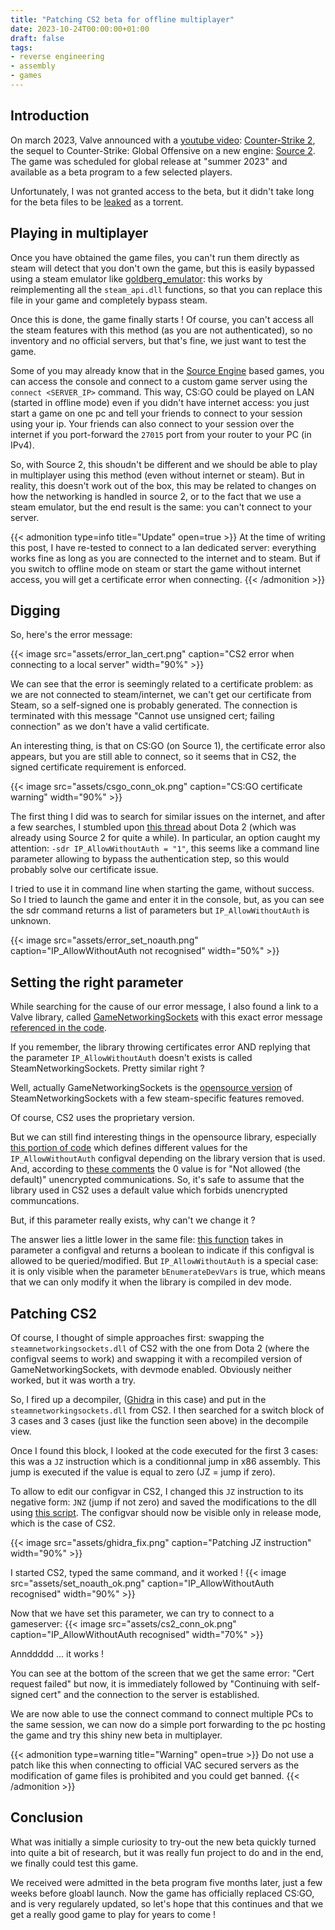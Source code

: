 ```yaml
---
title: "Patching CS2 beta for offline multiplayer"
date: 2023-10-24T00:00:00+01:00
draft: false
tags:
- reverse engineering
- assembly
- games
---
```


## Introduction

On march 2023, Valve announced with a [youtube video](https://www.youtube.com/watch?v=_y9MpNcAitQ): [Counter-Strike 2](https://www.counter-strike.net/cs2), the sequel to Counter-Strike: Global Offensive on a new engine: [Source 2](https://developer.valvesoftware.com/wiki/Source_2). The game was scheduled for global release at "summer 2023" and available as a beta program to a few selected players.

Unfortunately, I was not granted access to the beta, but it didn't take long for the beta files to be [leaked](https://www.gameblog.fr/jeu-video/ed/news/counter-strike-2-leak-420422) as a torrent.

## Playing in multiplayer

Once you have obtained the game files, you can't run them directly as steam will detect that you don't own the game, but this is easily bypassed using a steam emulator like [goldberg_emulator](https://gitlab.com/Mr_Goldberg/goldberg_emulator): this works by reimplementing all the `steam_api.dll` functions, so that you can replace this file in your game and completely bypass steam.

Once this is done, the game finally starts ! Of course, you can't access all the steam features with this method (as you are not authenticated), so no inventory and no official servers, but that's fine, we just want to test the game.

Some of you may already know that in the [Source Engine](https://developer.valvesoftware.com/wiki/Source_Multiplayer_Networking) based games, you can access the console and connect to a custom game server using the `connect <SERVER_IP>` command. This way, CS:GO could be played on LAN (started in offline mode) even if you didn't have internet access: you just start a game on one pc and tell your friends to connect to your session using your ip. Your friends can also connect to your session over the internet if you port-forward the `27015` port from your router to your PC (in IPv4).

So, with Source 2, this shoudn't be different and we should be able to play in multiplayer using this method (even without internet or steam). But in reality, this doesn't work out of the box, this may be related to changes on how the networking is handled in source 2, or to the fact that we use a steam emulator, but the end result is the same: you can't connect to your server.

{{< admonition type=info title="Update" open=true >}}
At the time of writing this post, I have re-tested to connect to a lan dedicated server: everything works fine as long as you are connected to the internet and to steam. But if you switch to offline mode on steam or start the game without internet access, you will get a certificate error when connecting.
{{< /admonition >}}

## Digging

So, here's the error message:

{{< image src="assets/error_lan_cert.png" caption="CS2 error when connecting to a local server" width="90%" >}}

We can see that the error is seemingly related to a certificate problem: as we are not connected to steam/internet, we can't get our certificate from Steam, so a self-signed one is probably generated. The connection is terminated with this message "Cannot use unsigned cert; failing connection" as we don't have a valid certificate.

An interesting thing, is that on CS:GO (on Source 1), the certificate error also appears, but you are still able to connect, so it seems that in CS2, the signed certificate requirement is enforced.

{{< image src="assets/csgo_conn_ok.png" caption="CS:GO certificate warning" width="90%" >}}

The first thing I did was to search for similar issues on the internet, and after a few searches, I stumbled upon [this thread](http://bir3yk.net/forum/topic_411/19/) about Dota 2 (which was already using Source 2 for quite a while). In particular, an option caught my attention: `-sdr IP_AllowWithoutAuth = "1"`, this seems like a command line parameter allowing to bypass the authentication step, so this would probably solve our certificate issue.

I tried to use it in command line when starting the game, without success. So I tried to launch the game and enter it in the console, but, as you can see the sdr command returns a list of parameters but `IP_AllowWithoutAuth` is unknown.

{{< image src="assets/error_set_noauth.png" caption="IP_AllowWithoutAuth not recognised" width="50%" >}}

## Setting the right parameter

While searching for the cause of our error message, I also found a link to a Valve library, called [GameNetworkingSockets](https://github.com/ValveSoftware/GameNetworkingSockets) with this exact error message [referenced in the code](https://github.com/ValveSoftware/GameNetworkingSockets/blob/16ec25a66c27e79fb4d36ffa8c64a7a421cfa877/src/steamnetworkingsockets/clientlib/steamnetworkingsockets_connections.cpp#L1329).

If you remember, the library throwing certificates error AND replying that the parameter `IP_AllowWithoutAuth` doesn't exists is called SteamNetworkingSockets. Pretty similar right ?

Well, actually GameNetworkingSockets is the [opensource version](https://github.com/ValveSoftware/GameNetworkingSockets/tree/16ec25a66c27e79fb4d36ffa8c64a7a421cfa877?tab=readme-ov-file#why-do-i-see-steam-everywhere) of SteamNetworkingSockets with a few steam-specific features removed.

Of course, CS2 uses the proprietary version.

But we can still find interesting things in the opensource library, especially [this portion of code](https://github.com/ValveSoftware/GameNetworkingSockets/blob/master/src/steamnetworkingsockets/clientlib/csteamnetworkingsockets.cpp#L86) which defines different values for the `IP_AllowWithoutAuth` configval depending on the library version that is used. And, according to [these comments](https://github.com/Facepunch/Facepunch.Steamworks/blob/steamworks157/Facepunch.Steamworks/SteamNetworkingUtils.cs#L254) the 0 value is for "Not allowed (the default)" unencrypted communications. So, it's safe to assume that the library used in CS2 uses a default value which forbids unencrypted communcations. 

But, if this parameter really exists, why can't we change it ?

The answer lies a little lower in the same file: [this function](https://github.com/ValveSoftware/GameNetworkingSockets/blob/16ec25a66c27e79fb4d36ffa8c64a7a421cfa877/src/steamnetworkingsockets/clientlib/csteamnetworkingsockets.cpp#L2265) takes in parameter a configval and returns a boolean to indicate if this configval is allowed to be queried/modified. But `IP_AllowWithoutAuth` is a special case: it is only visible when the parameter `bEnumerateDevVars` is true, which means that we can only modify it when the library is compiled in dev mode.

## Patching CS2

Of course, I thought of simple approaches first: swapping the `steamnetworkingsockets.dll` of CS2 with the one from Dota 2 (where the configval seems to work) and swapping it with a recompiled version of GameNetworkingSockets, with devmode enabled. Obviously neither worked, but it was worth a try.

So, I fired up a decompiler, ([Ghidra](https://github.com/NationalSecurityAgency/ghidra) in this case) and put in the `steamnetworkingsockets.dll` from CS2. I then searched for a switch block of 3 cases and 3 cases (just like the function seen above) in the decompile view. 

Once I found this block, I looked at the code executed for the first 3 cases: this was a `JZ` instruction which is a conditionnal jump in x86 assembly. This jump is executed if the value is equal to zero (JZ = jump if zero).

To allow to edit our configvar in CS2, I changed this `JZ` instruction to its negative form: `JNZ` (jump if not zero) and saved the modifications to the dll using [this script](https://github.com/schlafwandler/ghidra_SavePatch). The configvar should now be visible only in release mode, which is the case of CS2.

{{< image src="assets/ghidra_fix.png" caption="Patching JZ instruction" width="90%" >}}

I started CS2, typed the same command, and it worked !
{{< image src="assets/set_noauth_ok.png" caption="IP_AllowWithoutAuth recognised" width="90%" >}}

Now that we have set this parameter, we can try to connect to a gameserver:
{{< image src="assets/cs2_conn_ok.png" caption="IP_AllowWithoutAuth recognised" width="70%" >}}

Annddddd ... it works !

You can see at the bottom of the screen that we get the same error: "Cert request failed" but now, it is immediately followed by "Continuing with self-signed cert" and the connection to the server is established.

We are now able to use the connect command to connect multiple PCs to the same session, we can now do a simple port forwarding to the pc hosting the game and try this shiny new beta in multiplayer.


{{< admonition type=warning title="Warning" open=true >}}
Do not use a patch like this when connecting to official VAC secured servers as the modification of game files is prohibited and you could get banned.
{{< /admonition >}}

## Conclusion

What was initially a simple curiosity to try-out the new beta quickly turned into quite a bit of research, but it was really fun project to do and in the end, we finally could test this game. 

We received were admitted in the beta program five months later, just a few weeks before gloabl launch. Now the game has officially replaced CS:GO, and is very regularely updated, so let's hope that this continues and that we get a really good game to play for years to come !
